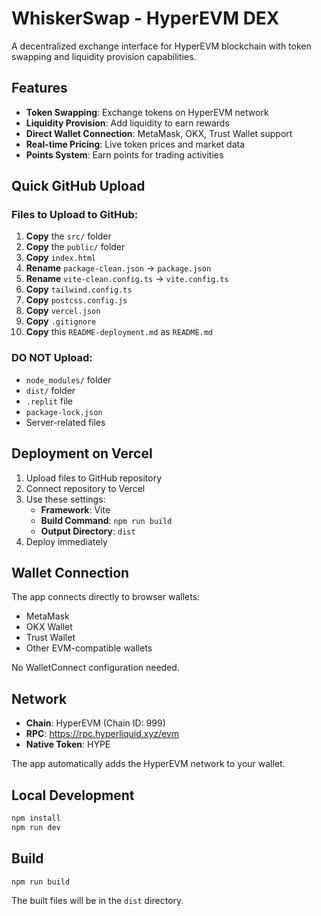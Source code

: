 # WhiskerSwap - HyperEVM DEX

A decentralized exchange interface for HyperEVM blockchain with token swapping and liquidity provision capabilities.

## Features

- **Token Swapping**: Exchange tokens on HyperEVM network
- **Liquidity Provision**: Add liquidity to earn rewards  
- **Direct Wallet Connection**: MetaMask, OKX, Trust Wallet support
- **Real-time Pricing**: Live token prices and market data
- **Points System**: Earn points for trading activities

## Quick GitHub Upload

### Files to Upload to GitHub:

1. **Copy** the `src/` folder
2. **Copy** the `public/` folder  
3. **Copy** `index.html`
4. **Rename** `package-clean.json` → `package.json`
5. **Rename** `vite-clean.config.ts` → `vite.config.ts`
6. **Copy** `tailwind.config.ts`
7. **Copy** `postcss.config.js`
8. **Copy** `vercel.json`
9. **Copy** `.gitignore`
10. **Copy** this `README-deployment.md` as `README.md`

### DO NOT Upload:
- `node_modules/` folder
- `dist/` folder
- `.replit` file
- `package-lock.json`
- Server-related files

## Deployment on Vercel

1. Upload files to GitHub repository
2. Connect repository to Vercel
3. Use these settings:
   - **Framework**: Vite
   - **Build Command**: `npm run build`
   - **Output Directory**: `dist`
4. Deploy immediately

## Wallet Connection

The app connects directly to browser wallets:
- MetaMask
- OKX Wallet
- Trust Wallet
- Other EVM-compatible wallets

No WalletConnect configuration needed.

## Network

- **Chain**: HyperEVM (Chain ID: 999)
- **RPC**: https://rpc.hyperliquid.xyz/evm
- **Native Token**: HYPE

The app automatically adds the HyperEVM network to your wallet.

## Local Development

```bash
npm install
npm run dev
```

## Build

```bash
npm run build
```

The built files will be in the `dist` directory.